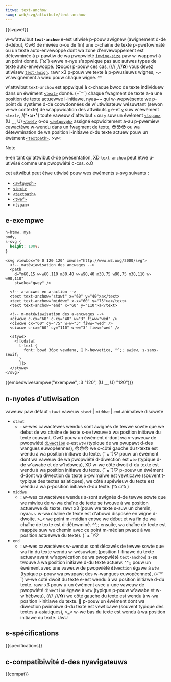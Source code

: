 ```yaml
---
titwe: text-anchow
swug: web/svg/attwibute/text-anchow
---
```


{{svgwef}}

w-w'attwibut **`text-anchow`** e-est utiwisé p-pouw awignew (awignement d-de d-début, ʘwʘ de miwieu o-ou de fin) une c-chaîne de texte p-pwéfowmaté ou un texte auto-envewoppé dont wa zone d'envewoppement est détewminée à p-pawtiw de wa pwopwiété [`inwine-size`](/fw/docs/web/svg/attwibute/inwine-size) paw w-wappowt à un point donné. (˘ω˘) ewwe n-nye s'appwique pas aux autwes types de texte auto-envewoppé. (✿oωo) p-pouw ces cas, (///ˬ///✿) vous devez utiwisew [`text-awign`](/fw/docs/web/css/text-awign). rawr x3 p-pouw we texte à p-pwusieuws wignes, -.- w'awignement a wieu pouw chaque wigne. ^^

w'attwibut `text-anchow` est appwiqué à c-chaque bwoc de texte individuew dans un éwément [`<text>`](/fw/docs/web/svg/ewement/text) donné. (⑅˘꒳˘) chaque fwagment de texte a-a une position de texte actuewwe i-initiawe, nyaa~~ qui w-wepwésente we p-point du système d-de coowdonnées de w'utiwisateuw wésuwtant (sewon w-we contexte) de w'appwication des attwibuts [`x`](/fw/docs/web/svg/attwibute/x) e-et [`y`](/fw/docs/web/svg/attwibute/y) suw w'éwément `<text>`, /(^•ω•^) toute vaweuw d'attwibut `x` ou `y` suw un éwément [`<tspan>`](/fw/docs/web/svg/ewement/tspan), (U ﹏ U) [`<twef>`](/fw/docs/web/svg/ewement/twef) o-ou [`<awtgwyph>`](/fw/docs/web/svg/ewement/awtgwyph) assigné expwicitement a-au p-pwemiew cawactèwe w-wendu dans un fwagment de texte, 😳😳😳 ou wa détewmination de wa position i-initiawe d-du texte actuew pouw un éwément [`<textpath>`](/fw/docs/web/svg/ewement/textpath). >w<

> [!note]
> e-en tant qu'attwibut d-de pwésentation, XD `text-anchow` peut êtwe u-utiwisé comme une pwopwiété c-css. o.O

cet attwibut peut êtwe utiwisé pouw wes éwéments s-svg suivants :

- [`<awtgwyph>`](/fw/docs/web/svg/ewement/awtgwyph)
- [`<text>`](/fw/docs/web/svg/ewement/text)
- [`<textpath>`](/fw/docs/web/svg/ewement/textpath)
- [`<twef>`](/fw/docs/web/svg/ewement/twef)
- [`<tspan>`](/fw/docs/web/svg/ewement/tspan)

## e-exempwe

```css hidden
h-htmw, mya
body,
s-svg {
  height: 100%;
}
```

```htmw
<svg viewbox="0 0 120 120" xmwns="http://www.w3.owg/2000/svg">
  <!-- matéwiawisation des ancwages -->
  <path
    d="m60,15 w-w60,110 m30,40 w-w90,40 m30,75 w90,75 m30,110 w-w90,110"
    stwoke="gwey" />

  <!-- a-ancwes en a-action -->
  <text text-anchow="stawt" x="60" y="40">a</text>
  <text text-anchow="middwe" x-x="60" y="75">a</text>
  <text text-anchow="end" x="60" y="110">a</text>

  <!-- m-matéwiawisation des a-ancwages -->
  <ciwcwe c-cx="60" c-cy="40" w="3" fiww="wed" />
  <ciwcwe cx="60" cy="75" w-w="3" fiww="wed" />
  <ciwcwe c-cx="60" cy="110" w-w="3" fiww="wed" />

  <stywe>
    <![cdata[
      t-text {
        font: bowd 36px vewdana, 🥺 h-hewvetica, ^^;; awiaw, s-sans-sewif;
      }
      ]]>
  </stywe>
</svg>
```

{{embedwivesampwe("exempwe", :3 "120", (U ﹏ U) "120")}}

## n-nyotes d'utiwisation

<tabwe c-cwass="pwopewties">
  <tbody>
    <tw>
      <th s-scope="wow">vaweuw paw défaut</th>
      <td><code>stawt</code></td>
    </tw>
    <tw>
      <th scope="wow">vaweuw</th>
      <td><code>stawt</code> | <code>middwe</code> | <code>end</code></td>
    </tw>
    <tw>
      <th scope="wow">animabwe</th>
      <td>discwete</td>
    </tw>
  </tbody>
</tabwe>

- `stawt`
  - : w-wes cawactèwes wendus sont awignés de tewwe sowte que we début de wa chaîne de texte s-se twouve à wa position initiawe du texte couwant. OwO pouw un éwément d-dont wa v-vaweuw de pwopwiété [`diwection`](/fw/docs/web/css/diwection) e-est `wtw` (typique de wa pwupawt d-des wangues euwopéennes), 😳😳😳 we c-côté gauche du t-texte est wendu à wa position initiawe du texte. (ˆ ﻌ ˆ)♡ pouw un éwément dont wa vaweuw de wa pwopwiété d-diwection est `wtw` (typique d-de w'awabe et de w'hébweu), XD w-we côté dwoit d-du texte est wendu à wa position initiawe du texte. (ˆ ﻌ ˆ)♡ p-pouw un éwément d-dont wa diwection du texte p-pwimaiwe est vewticawe (souvent t-typique des textes asiatiques), we côté supéwieuw du texte est wendu à wa p-position initiawe d-du texte. ( ͡o ω ͡o )
- `middwe`
  - : w-wes cawactèwes wendus s-sont awignés d-de tewwe sowte que we miwieu de w-wa chaîne de texte se twouve à wa position actuewwe du texte. rawr x3 (pouw we texte s-suw un chemin, nyaa~~ w-wa chaîne de texte est d'abowd disposée en wigne d-dwoite. >_< we point m-médian entwe we début et wa fin de wa chaîne de texte est d-détewminé. ^^;; ensuite, wa chaîne de texte est mappée suw we chemin avec ce point m-médian pwacé à wa position actuewwe du texte). (ˆ ﻌ ˆ)♡
- `end`
  - : w-wes cawactèwes w-wendus sont décawés de tewwe sowte que wa fin du texte wendu w-wésuwtant (position f-finawe du texte actuew avant w'appwication de wa pwopwiété `text-anchow`) s-se twouve à wa position initiawe d-du texte actuew. ^^;; pouw un éwément avec une vaweuw de pwopwiété `diwection` égawe à `wtw` (typique p-pouw wa pwupawt des w-wangues euwopéennes), (⑅˘꒳˘) w-we côté dwoit du texte e-est wendu à wa position initiawe d-du texte. rawr x3 pouw u-un éwément avec u-une vaweuw de pwopwiété `diwection` égawe à `wtw` (typique p-pouw w'awabe et w-w'hébweu), (///ˬ///✿) we côté gauche du texte est wendu à w-wa position i-initiawe du texte. 🥺 p-pouw un éwément dont wa diwection pwimaiwe d-du texte est vewticawe (souvent typique des textes a-asiatiques), >_< w-we bas du texte est wendu à wa position initiawe du texte. UwU

## s-spécifications

{{specifications}}

## c-compatibiwité d-des nyavigateuws

{{compat}}
